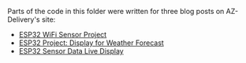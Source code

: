 Parts of the code in this folder were written for three blog posts on AZ-Delivery's site:
* [ESP32 WiFi Sensor Project](https://www.az-delivery.de/en/blogs/azdelivery-blog-fur-arduino-und-raspberry-pi/esp-wifi-sensor-projekt)
* [ESP32 Project: Display for Weather Forecast](https://www.az-delivery.de/en/blogs/azdelivery-blog-fur-arduino-und-raspberry-pi/esp32-projekt-anzeige-fur-wettervorhersage)
* [ESP32 Sensor Data Live Display](https://www.az-delivery.de/en/blogs/azdelivery-blog-fur-arduino-und-raspberry-pi/esp32-wifi-sensor-projekt)
